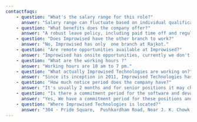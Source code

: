 ```yaml
---
contactfaqs:
    - question: "What's the salary range for this role?"
      answer: "Salary range can fluctuate based on individual qualifications and the specific demands of the role."
    - question: "What benefits does the company offer?"
      answer: "A robust leave policy, including paid time off and regular weekends, to support work-life balance and personal well-being."
    - question: "Does Improwised have the other branch to work?"
      answer: "No, Improwised has only  one branch at Rajkot."
    - question: "Are remote opportunities available at Improwised?"
      answer: "Improwised has onsite opportunities, currently we don't have remote opportunities."
    - question: "What are the working hours ?"
      answer: "Working hours are 10 am to 7 pm."
    - question: "What actually Improwised Technologies are working on?"
      answer: "Since its inception in 2011, Improwised Technologies has specialized in developing scalable, data-intensive, and cloud-native applications. Over the years, the company has also established expertise in cloud infrastructure services, offering comprehensive solutions that include cloud consultancy, implementation, cost optimization and support."
    - question: "How much notice period does the company have?"
      answer: "It's usually 2 months and for senior positions it may change."
    - question: "Is there a commitment period for the software and devops engineer positions?"
      answer: "Yes, We have a commitment period for these positions and it's changes according to position."
    - question: "Where Improwised Technologies is located?"
      answer: "304 - Pride Square,  Pushkardham Road, Near J. K. Chowk, Rajkot-360005, Gujarat, India"
---
```

